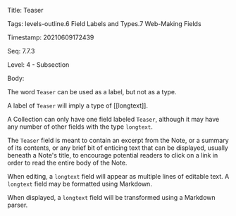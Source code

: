 Title:  Teaser

Tags:   levels-outline.6 Field Labels and Types.7 Web-Making Fields

Timestamp: 20210609172439

Seq:    7.7.3

Level:  4 - Subsection

Body: 

The word `Teaser` can be used as a label, but not as a type. 

A label of `Teaser` will imply a type of [[longtext]].

A Collection can only have one field labeled `Teaser`, although it may have any number of other fields with the type `longtext`. 

The `Teaser` field is meant to contain an excerpt from the Note, or a summary of its contents, or any brief bit of enticing text that can be displayed, usually beneath a Note's title, to encourage potential readers to click on a link in order to read the entire body of the Note. 

When editing, a `longtext` field will appear as multiple lines of editable text. A `longtext` field may be formatted using Markdown.

When displayed, a `longtext` field will be transformed using a Markdown parser.
